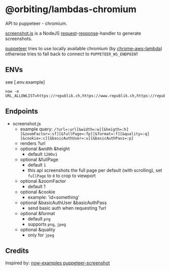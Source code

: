 # @orbiting/lambdas-chromium

API to puppeteer - chromium.

[screenshot.js](screenshots.js) is a NodeJS [request](https://nodejs.org/api/http.html#http_event_request)-[response](https://nodejs.org/api/http.html#http_class_http_serverresponse)-handler to generate screenshots.

[puppeteer]('https://github.com/GoogleChrome/puppeteer') tries to use locally available chromium (by [chrome-aws-lambda](https://github.com/alixaxel/chrome-aws-lambda)) otherwise tries to fall back to connect to `PUPPETEER_WS_ENDPOINT`

## ENVs

see [.env.example]

```
now -e URL_ALLOWLIST=https://republik.ch,https://www.republik.ch,https://republik.love,https://www.republik.love,https://github.com

```

## Endpoints

- screenshot.js
  - example query: `/?url=:url[&width=:w][&heigth=:h][&zoomFactor=:sf][&fullPage=:fp][&format=:f][&quality=:q][&cookie=:c][&basicAuthUser=:u][&basicAuthPass=:p]`
  - renders ?url
  - optional &width &height
    - default `1200x1`
  - optional &fullPage
    - default `1`
    - this api screenshots the full page per default (with scrolling), set `fullPage` to `0` to crop to viewport
  - optional &zoomFactor
    - default 1
  - optional &cookie
    - example: 'id=something'
  - optional &basicAuthUser &basicAuthPass
    - send basic auth when requesting ?url
  - optional &format
    - default `png`
    - supports `png`, `jpeg`
  - optional &quality
    - only for `jpeg`

## Credits

Inspired by: [now-examples puppeteer-screenshot](https://github.com/zeit/now-examples/tree/master/puppeteer-screenshot)

